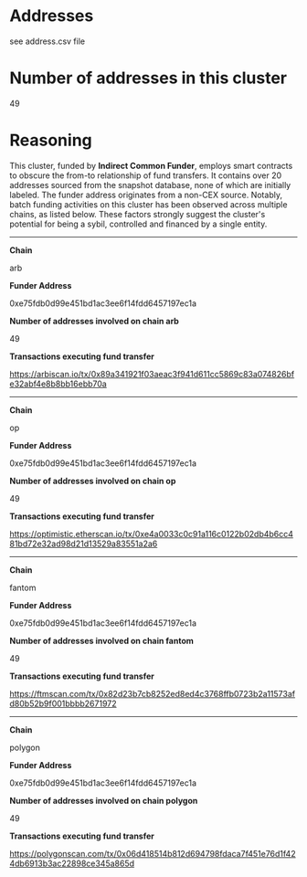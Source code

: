 # Addresses

see address.csv file

# Number of addresses in this cluster

49

# Reasoning

This cluster, funded by **Indirect Common Funder**, employs smart contracts to obscure the from-to relationship of fund transfers. It contains over 20 addresses sourced from the snapshot database, none of which are initially labeled. The funder address originates from a non-CEX source. Notably, batch funding activities on this cluster has been observed across multiple chains, as listed below. These factors strongly suggest the cluster's potential for being a sybil, controlled and financed by a single entity.


---

**Chain**

arb

**Funder Address**

0xe75fdb0d99e451bd1ac3ee6f14fdd6457197ec1a

**Number of addresses involved on chain arb**

49

**Transactions executing fund transfer**

https://arbiscan.io/tx/0x89a341921f03aeac3f941d611cc5869c83a074826bfe32abf4e8b8bb16ebb70a


---

**Chain**

op

**Funder Address**

0xe75fdb0d99e451bd1ac3ee6f14fdd6457197ec1a

**Number of addresses involved on chain op**

49

**Transactions executing fund transfer**

https://optimistic.etherscan.io/tx/0xe4a0033c0c91a116c0122b02db4b6cc481bd72e32ad98d21d13529a83551a2a6


---

**Chain**

fantom

**Funder Address**

0xe75fdb0d99e451bd1ac3ee6f14fdd6457197ec1a

**Number of addresses involved on chain fantom**

49

**Transactions executing fund transfer**

https://ftmscan.com/tx/0x82d23b7cb8252ed8ed4c3768ffb0723b2a11573afd80b52b9f001bbbb2671972


---

**Chain**

polygon

**Funder Address**

0xe75fdb0d99e451bd1ac3ee6f14fdd6457197ec1a

**Number of addresses involved on chain polygon**

49

**Transactions executing fund transfer**

https://polygonscan.com/tx/0x06d418514b812d694798fdaca7f451e76d1f424db6913b3ac22898ce345a865d


